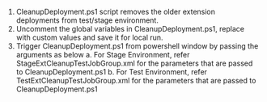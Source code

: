 1. CleanupDeployment.ps1 script removes the older extension deployments from test/stage environment.
2. Uncomment the global variables in CleanupDeployment.ps1, replace with custom values and save it for local run.
3. Trigger CleanupDeployment.ps1 from powershell window by passing the arguments as below
   a. For Stage Environment, refer StageExtCleanupTestJobGroup.xml for the parameters that are passed to CleanupDeployment.ps1
   b. For Test Environment, refer TestExtCleanupTestJobGroup.xml for the parameters that are passed to CleanupDeployment.ps1